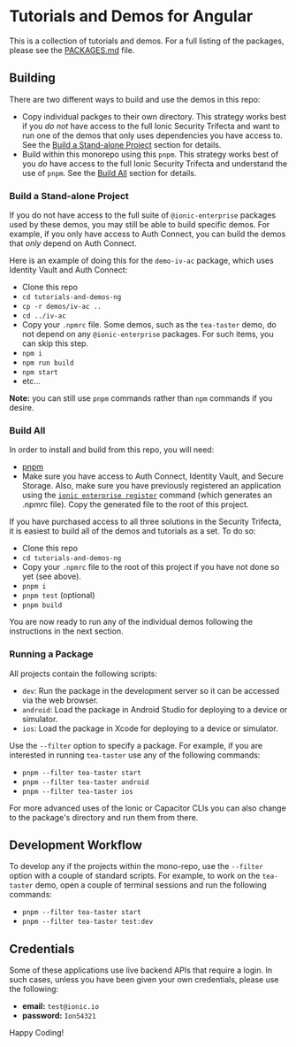 # Tutorials and Demos for Angular

This is a collection of tutorials and demos. For a full listing of the packages, please see the
[PACKAGES.md](PACKAGES.md) file.

## Building

There are two different ways to build and use the demos in this repo:

- Copy individual packges to their own directory. This strategy works best if you _do not_ have access to the full
  Ionic Security Trifecta and want to run one of the demos that only uses dependencies you have access to. See the
  [Build a Stand-alone Project](#build-a-stand-alone-project) section for details.
- Build within this monorepo using this `pnpm`. This strategy works best of you _do_ have access to the full Ionic
  Security Trifecta and understand the use of `pnpm`. See the [Build All](#build-all) section for details.

### Build a Stand-alone Project

If you do not have access to the full suite of `@ionic-enterprise` packages used by these demos, you may still be
able to build specific demos. For example, if you only have access to Auth Connect, you can build the demos that
_only_ depend on Auth Connect.

Here is an example of doing this for the `demo-iv-ac` package, which uses Identity Vault and Auth Connect:

- Clone this repo
- `cd tutorials-and-demos-ng`
- `cp -r demos/iv-ac ..`
- `cd ../iv-ac`
- Copy your `.npmrc` file. Some demos, such as the `tea-taster` demo, do not depend on any `@ionic-enterprise` packages. For such items, you can skip this step.
- `npm i`
- `npm run build`
- `npm start`
- etc...

**Note:** you can still use `pnpm` commands rather than `npm` commands if you desire.

### Build All

In order to install and build from this repo, you will need:

- [pnpm](https://pnpm.io/)
- Make sure you have access to Auth Connect, Identity Vault, and Secure Storage. Also, make sure you have previously
  registered an application using the
  [`ionic enterprise register`](https://ionicframework.com/docs/cli/commands/enterprise-register) command (which
  generates an .npmrc file). Copy the generated file to the root of this project.

If you have purchased access to all three solutions in the Security Trifecta, it is easiest to build all of the demos and tutorials as a set. To do so:

- Clone this repo
- `cd tutorials-and-demos-ng`
- Copy your `.npmrc` file to the root of this project if you have not done so yet (see above).
- `pnpm i`
- `pnpm test` (optional)
- `pnpm build`

You are now ready to run any of the individual demos following the instructions in the next section.

### Running a Package

All projects contain the following scripts:

- `dev`: Run the package in the development server so it can be accessed via the web browser.
- `android`: Load the package in Android Studio for deploying to a device or simulator.
- `ios`: Load the package in Xcode for deploying to a device or simulator.

Use the `--filter` option to specify a package. For example, if you are interested in running `tea-taster` use any of
the following commands:

- `pnpm --filter tea-taster start`
- `pnpm --filter tea-taster android`
- `pnpm --filter tea-taster ios`

For more advanced uses of the Ionic or Capacitor CLIs you can also change to the package's directory and run them
from there.

## Development Workflow

To develop any if the projects within the mono-repo, use the `--filter` option with a couple of standard scripts.
For example, to work on the `tea-taster` demo, open a couple of terminal sessions and run the following commands:

- `pnpm --filter tea-taster start`
- `pnpm --filter tea-taster test:dev`

## Credentials

Some of these applications use live backend APIs that require a login. In such cases, unless you have been given
your own credentials, please use the following:

- **email:** `test@ionic.io`
- **password:** `Ion54321`

Happy Coding!
